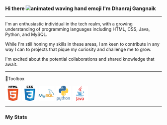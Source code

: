 <h3>
     Hi there    
     <img src="https://discordemoji.com/assets/emoji/wavegif_1860.gif"
          alt="animated waving hand emoji"
          width="30"
          height="30"
           />
     I'm Dhanraj Gangnaik
</h3>


---

I'm an enthusiastic individual in the tech realm, with a growing understanding of programming languages including HTML, CSS, Java, Python, and MySQL.
     
While I'm still honing my skills in these areas, I am keen to contribute in any way I can to projects that pique my curiosity and challenge me to grow.

I'm excited about the potential collaborations and shared knowledge that await.

---

🧰Toolbox

<img 
src="https://github.com/devicons/devicon/blob/master/icons/html5/html5-original-wordmark.svg" alt="HTML" width="50" height="50" /> <img src="https://github.com/devicons/devicon/blob/master/icons/css3/css3-original-wordmark.svg" alt="CSS" width="50" height="50" /> <img src="https://github.com/devicons/devicon/blob/master/icons/mysql/mysql-original-wordmark.svg" alt="MYSQL" width="50" height="50" /> <img src="https://github.com/devicons/devicon/blob/master/icons/python/python-original-wordmark.svg" alt="PYTHON" width="50" height="50" /> <img src="https://github.com/devicons/devicon/blob/master/icons/java/java-original-wordmark.svg" alt="JAVA" width="50" height="50" />
                                                                                                                          
---

<h3>My Stats<h3/>

<!--
**DhanrajGangnaik/DhanrajGangnaik** is a ✨ _special_ ✨ repository because its `README.md` (this file) appears on your GitHub profile.

Here are some ideas to get you started:

- 🔭 I’m currently working on ...
- 🌱 I’m currently learning ...
- 👯 I’m looking to collaborate on ...
- 🤔 I’m looking for help with ...
- 💬 Ask me about ...
- 📫 How to reach me: ...
- 😄 Pronouns: ...
- ⚡ Fun fact: ...
-->
